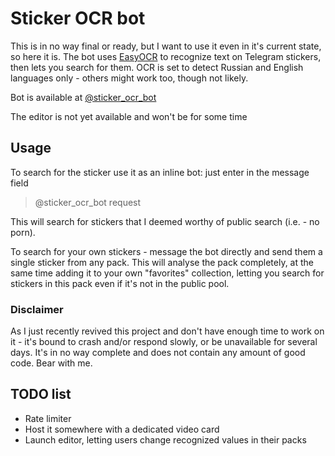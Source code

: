 # Sticker OCR bot
This is in no way final or ready, but I want to use it even in it's current state, so here it is.
The bot uses [EasyOCR](https://github.com/JaidedAI/EasyOCR) to recognize text on Telegram stickers, 
then lets you search for them.
OCR is set to detect Russian and English languages only - others might work too, though not likely.

Bot is available at [@sticker_ocr_bot](https://t.me/sticker_ocr_bot)

The editor is not yet available and won't be for some time

## Usage
To search for the sticker use it as an inline bot: just enter in the message field
> @sticker_ocr_bot request

This will search for stickers that I deemed worthy of public search (i.e. - no porn).

To search for your own stickers - message the bot directly and send them a single sticker from any pack.
This will analyse the pack completely, at the same time adding it to your own "favorites" collection, 
letting you search for stickers in this pack even if it's not in the public pool.

### Disclaimer
As I just recently revived this project and don't have enough time to work on it - it's bound to crash and/or respond 
slowly, or be unavailable for several days. It's in no way complete and does not contain any amount of good code. 
Bear with me.

## TODO list
* Rate limiter
* Host it somewhere with a dedicated video card
* Launch editor, letting users change recognized values in their packs
